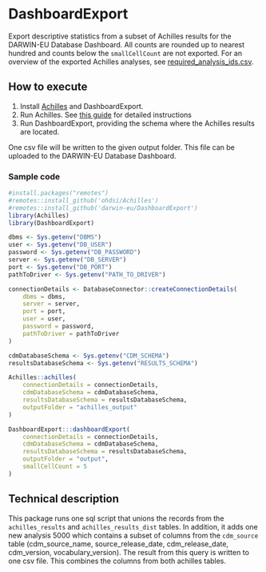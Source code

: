 # DashboardExport
Export descriptive statistics from a subset of Achilles results for the DARWIN-EU Database Dashboard.
All counts are rounded up to nearest hundred and counts below the `smallCellCount` are not exported.
For an overview of the exported Achilles analyses, see [required_analysis_ids.csv](inst/csv/required_analysis_ids.csv).

## How to execute
1. Install [Achilles](https://github.com/OHDSI/Achilles) and DashboardExport.
2. Run Achilles. See [this guide](https://ohdsi.github.io/Achilles/articles/RunningAchilles.html) for detailed instructions
3. Run DashboardExport, providing the schema where the Achilles results are located.

One csv file will be written to the given output folder. This file can be uploaded to the DARWIN-EU Database Dashboard.

### Sample code
```R
#install.packages("remotes")
#remotes::install_github('ohdsi/Achilles')
#remotes::install_github('darwin-eu/DashboardExport')
library(Achilles)
library(DashboardExport)

dbms <- Sys.getenv("DBMS")
user <- Sys.getenv("DB_USER")
password <- Sys.getenv("DB_PASSWORD")
server <- Sys.getenv("DB_SERVER")
port <- Sys.getenv("DB_PORT")
pathToDriver <- Sys.getenv("PATH_TO_DRIVER")

connectionDetails <- DatabaseConnector::createConnectionDetails(
    dbms = dbms,
    server = server,
    port = port,
    user = user,
    password = password,
    pathToDriver = pathToDriver
)

cdmDatabaseSchema <- Sys.getenv("CDM_SCHEMA")
resultsDatabaseSchema <- Sys.getenv("RESULTS_SCHEMA")

Achilles::achilles(
    connectionDetails = connectionDetails, 
    cdmDatabaseSchema = cdmDatabaseSchema, 
    resultsDatabaseSchema = resultsDatabaseSchema, 
    outputFolder = "achilles_output"
)

DashboardExport:::dashboardExport(
    connectionDetails = connectionDetails,
    cdmDatabaseSchema = cdmDatabaseSchema,
    resultsDatabaseSchema = resultsDatabaseSchema,
    outputFolder = "output",
    smallCellCount = 5
)
```

## Technical description
This package runs one sql script that unions the records from the `achilles_results` and `achilles_results_dist` tables.
In addition, it adds one new analysis 5000 which contains a subset of columns from the `cdm_source` table 
(cdm_source_name, source_release_date, cdm_release_date, cdm_version, vocabulary_version).
The result from this query is written to one csv file. This combines the columns from both achilles tables.